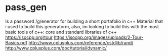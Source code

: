 # pass_gen
Is a password /g/enerator for building a short portafolio in c++
Material that i used to build this generatorm, also, im looking to build this with the most basic tools of c++: core and standard libraries of c++
https://isocpp.org/tour
https://isocpp.org/images/uploads/2-Tour-Basics.pdf
http://www.cplusplus.com/reference/cstdlib/rand/
http://www.cplusplus.com/doc/tutorial/dynamic/